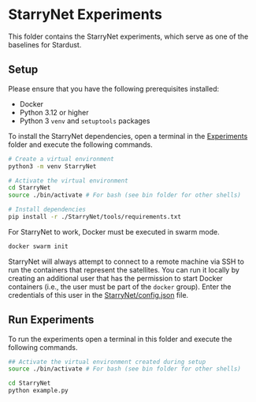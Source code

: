 # StarryNet Experiments

This folder contains the StarryNet experiments, which serve as one of the baselines for Stardust.

## Setup

Please ensure that you have the following prerequisites installed:
- Docker
- Python 3.12 or higher
- Python 3 `venv` and `setuptools` packages

To install the StarryNet dependencies, open a terminal in the [Experiments](../) folder and execute the following commands.

```sh
# Create a virtual environment
python3 -m venv StarryNet

# Activate the virtual environment
cd StarryNet
source ./bin/activate # For bash (see bin folder for other shells)

# Install dependencies
pip install -r ./StarryNet/tools/requirements.txt
```

For StarryNet to work, Docker must be executed in swarm mode.

```sh
docker swarm init
```

StarryNet will always attempt to connect to a remote machine via SSH to run the containers that represent the satellites.
You can run it locally by creating an additional user that has the permission to start Docker containers (i.e., the user must be part of the `docker` group).
Enter the credentials of this user in the [StarryNet/config.json](./StarryNet/config.json) file.


## Run Experiments

To run the experiments open a terminal in this folder and execute the following commands.

```sh
## Activate the virtual environment created during setup
source ./bin/activate # For bash (see bin folder for other shells)

cd StarryNet
python example.py
```